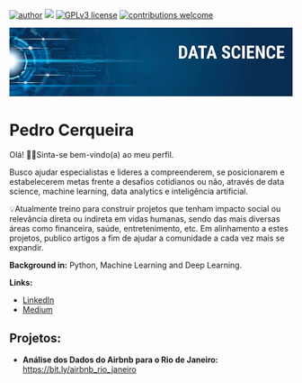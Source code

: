 [![author](https://img.shields.io/badge/author-cerqueirapedro-red.svg)](https://www.linkedin.com/in/pedro-henrique-cerqueira/) [![](https://img.shields.io/badge/python-3.7+-blue.svg)](https://www.python.org/downloads/release/python-365/) [![GPLv3 license](https://img.shields.io/badge/License-GPLv3-blue.svg)](http://perso.crans.org/besson/LICENSE.html) [![contributions welcome](https://img.shields.io/badge/contributions-welcome-brightgreen.svg?style=flat)](https://github.com/cerqueirapedro/data_science/issues)

<p align="center">
  <img src="banner.png" >
</p>

# Pedro Cerqueira

Olá! :raising_hand_man:Sinta-se bem-vindo(a) ao meu perfil.

Busco ajudar especialistas e lideres a compreenderem, se posicionarem e estabelecerem metas frente a desafios cotidianos ou não, através de data science, machine learning, data analytics e inteligência artificial.

💡Atualmente treino para construir projetos que tenham impacto social ou relevância direta ou indireta em vidas humanas, sendo das mais diversas áreas como financeira, saúde, entretenimento, etc. Em alinhamento a estes projetos, publico artigos a fim de ajudar a comunidade a cada vez mais se expandir.

**Background in:** Python, Machine Learning and Deep Learning.

**Links:**
* [LinkedIn](https://www.linkedin.com/in/pedro-henrique-cerqueira/)
* [Medium](https://medium.com/@pedrohsscerqueira)


## Projetos:

* **Análise dos Dados do Airbnb para o Rio de Janeiro:** https://bit.ly/airbnb_rio_janeiro





